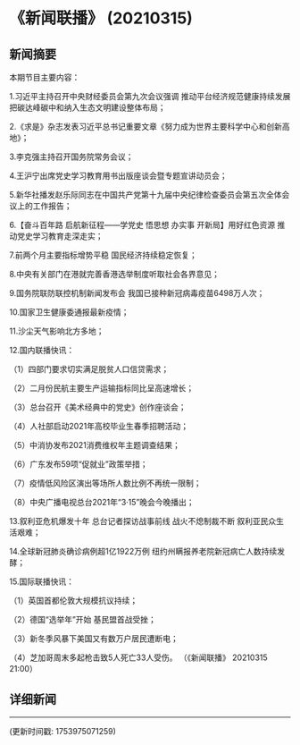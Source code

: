 # 《新闻联播》 (20210315)

## 新闻摘要

本期节目主要内容：


1.习近平主持召开中央财经委员会第九次会议强调 推动平台经济规范健康持续发展 把碳达峰碳中和纳入生态文明建设整体布局；


2.《求是》杂志发表习近平总书记重要文章《努力成为世界主要科学中心和创新高地》；


3.李克强主持召开国务院常务会议；


4.王沪宁出席党史学习教育用书出版座谈会暨专题宣讲动员会；


5.新华社播发赵乐际同志在中国共产党第十九届中央纪律检查委员会第五次全体会议上的工作报告；


6.【奋斗百年路 启航新征程——学党史 悟思想 办实事 开新局】用好红色资源 推动党史学习教育走深走实；


7.前两个月主要指标增势平稳 国民经济持续稳定恢复；


8.中央有关部门在港就完善香港选举制度听取社会各界意见；


9.国务院联防联控机制新闻发布会 我国已接种新冠病毒疫苗6498万人次；


10.国家卫生健康委通报最新疫情；


11.沙尘天气影响北方多地；


12.国内联播快讯：


（1）四部门要求切实满足脱贫人口信贷需求；


（2）二月份民航主要生产运输指标同比呈高速增长；


（3）总台召开《美术经典中的党史》创作座谈会；


（4）人社部启动2021年高校毕业生春季招聘活动；


（5）中消协发布2021消费维权年主题调查结果；


（6）广东发布59项“促就业”政策举措；


（7）疫情低风险区演出等场所人数比例不再统一限制；


（8）中央广播电视总台2021年“3·15”晚会今晚播出；


13.叙利亚危机爆发十年 总台记者探访战事前线 战火不熄制裁不断 叙利亚民众生活艰难；


14.全球新冠肺炎确诊病例超1亿1922万例 纽约州瞒报养老院新冠病亡人数持续发酵；


15.国际联播快讯：


（1）英国首都伦敦大规模抗议持续；


（2）德国“选举年”开始 基民盟首战受挫；


（3）新冬季风暴下美国又有数万户居民遭断电；


（4）芝加哥周末多起枪击致5人死亡33人受伤。
（《新闻联播》 20210315 21:00）

## 详细新闻

---

(更新时间戳: 1753975071259)

